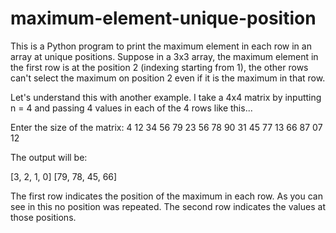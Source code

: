 # maximum-element-unique-position
This is a Python program to print the maximum element in each row in an array at unique positions. Suppose in a 3x3 array, the maximum element in the first row is at the position 2 (indexing starting from 1), the other rows can't select the maximum on position 2 even if it is the maximum in that row.

Let's understand this with another example. I take a 4x4 matrix by inputting n = 4 and passing 4 values in each of the 4 rows like this...

Enter the size of the matrix: 4
12 34 56 79
23 56 78 90
31 45 77 13
66 87 07 12

The output will be:

[3, 2, 1, 0] 
[79, 78, 45, 66]

The first row indicates the position of the maximum in each row. As you can see in this no position was repeated.
The second row indicates the values at those positions.
